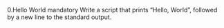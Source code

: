 0.Hello World mandatory Write a script that prints “Hello, World”, followed by a new line to the standard output.
